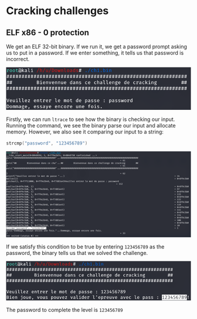 # Cracking challenges

## ELF x86 - 0 protection

We get an ELF 32-bit binary. If we run it, we get a password prompt asking us to put in a password. If we enter something, it tells us that password is incorrect. 

<img src="images/ch1-1.png">

Firstly, we can run `ltrace` to see how the binary is checking our input. Running the command, we see the binary parse our input and allocate memory. However, we also see it comparing our input to a string: 

```C
strcmp("password", "123456789")
```

<img src="images/ch1-2.png"> 

If we satisfy this condition to be true by entering `123456789` as the password, the binary tells us that we solved the challenge. 

<img src="images/ch1-3.png">

The password to complete the level is `123456789`